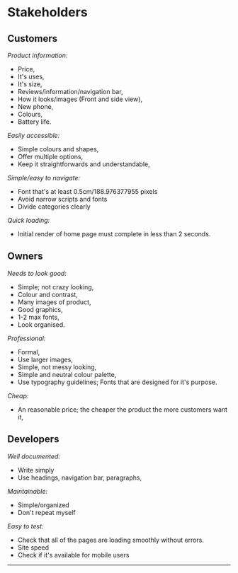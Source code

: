 # Stakeholders

## **Customers**

_Product information:_

- Price,
- It's uses,
- It's size,
- Reviews/information/navigation bar,
- How it looks/images (Front and side view),
- New phone, 
- Colours,
- Battery life.

_Easily accessible:_

- Simple colours and shapes,
- Offer multiple options,
- Keep it straightforwards and understandable,

_Simple/easy to navigate:_

- Font that's at least 0.5cm/188.976377955 pixels
- Avoid narrow scripts and fonts
- Divide categories clearly

_Quick loading:_

- Initial render of home page must complete in less than 2 seconds.

## **Owners**

_Needs to look good:_

- Simple; not crazy looking,
- Colour and contrast,
- Many images of product,
- Good graphics,
- 1-2 max fonts,
- Look organised.


_Professional:_

- Formal,
- Use larger images,
- Simple, not messy looking,
- Simple and neutral colour palette,
- Use typography guidelines; Fonts that are designed for it's purpose.

_Cheap:_

- An reasonable price; the cheaper the product the more customers want it,

## **Developers**

_Well documented:_

- Write simply
- Use headings, navigation bar, paragraphs,




_Maintainable:_

- Simple/organized 
- Don't repeat myself
 


_Easy to test:_

- Check that all of the pages are loading smoothly without errors.
- Site speed
- Check if it's available for mobile users

---


